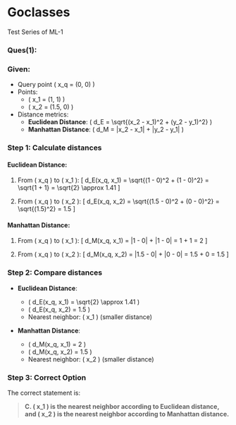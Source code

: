 # Goclasses

Test Series of ML-1
### Ques(1):
### Given:
- Query point \( x_q = (0, 0) \)
- Points:
  - \( x_1 = (1, 1) \)
  - \( x_2 = (1.5, 0) \)
- Distance metrics:
  - **Euclidean Distance**: \( d_E = \sqrt{(x_2 - x_1)^2 + (y_2 - y_1)^2} \)
  - **Manhattan Distance**: \( d_M = |x_2 - x_1| + |y_2 - y_1| \)

### Step 1: Calculate distances

#### Euclidean Distance:
1. From \( x_q \) to \( x_1 \):
   \[
   d_E(x_q, x_1) = \sqrt{(1 - 0)^2 + (1 - 0)^2} = \sqrt{1 + 1} = \sqrt{2} \approx 1.41
   \]

2. From \( x_q \) to \( x_2 \):
   \[
   d_E(x_q, x_2) = \sqrt{(1.5 - 0)^2 + (0 - 0)^2} = \sqrt{(1.5)^2} = 1.5
   \]

#### Manhattan Distance:
1. From \( x_q \) to \( x_1 \):
   \[
   d_M(x_q, x_1) = |1 - 0| + |1 - 0| = 1 + 1 = 2
   \]

2. From \( x_q \) to \( x_2 \):
   \[
   d_M(x_q, x_2) = |1.5 - 0| + |0 - 0| = 1.5 + 0 = 1.5
   \]

### Step 2: Compare distances
- **Euclidean Distance**:
  - \( d_E(x_q, x_1) = \sqrt{2} \approx 1.41 \)
  - \( d_E(x_q, x_2) = 1.5 \)
  - Nearest neighbor: \( x_1 \) (smaller distance)

- **Manhattan Distance**:
  - \( d_M(x_q, x_1) = 2 \)
  - \( d_M(x_q, x_2) = 1.5 \)
  - Nearest neighbor: \( x_2 \) (smaller distance)

### Step 3: Correct Option
The correct statement is:
> **C. \( x_1 \) is the nearest neighbor according to Euclidean distance, and \( x_2 \) is the nearest neighbor according to Manhattan distance.**
